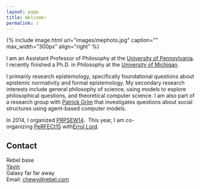 ```yaml
---
layout: page
title: Welcome!
permalink: /
---
```


{% include image.html url="images/mephoto.jpg" caption="" max_width="300px" align="right" %}

I am an Assistant Professor of Philosophy at the [University of Pennsylvania](http://philosophy.sas.upenn.edu/).  I recently finished a Ph.D. in Philosophy at the [University of Michigan](http://www.lsa.umich.edu/philosophy/).  

I primarily research epistemology, specifically foundational questions about epistemic normativity and formal epistemology. My secondary research interests include general philosophy of science, using models to explore philosophical questions, and theoretical computer science. I am also part of a research group with [Patrick Grim](http://www.pgrim.org/) that investigates questions about social structures using agent-based computer models.  

In 2014, I organized [PRPSEW14](http://www.phil.upenn.edu/~singerd/PRPSEW14.html).  This year, I am co-organizing [PeRFECt15](http://www.phil.upenn.edu/~singerd/PeRFECt15.html) with[Errol Lord](http://www.errol-lord.com/).

## Contact

Rebel base <br />
[Yavin] <br />
Galaxy far far away<br />
Email: [chewy@rebel.com]


[Yavin]: https://en.wikipedia.org/wiki/Yavin
[chewy@rebel.com]: mailto:chewy@rebel.com
